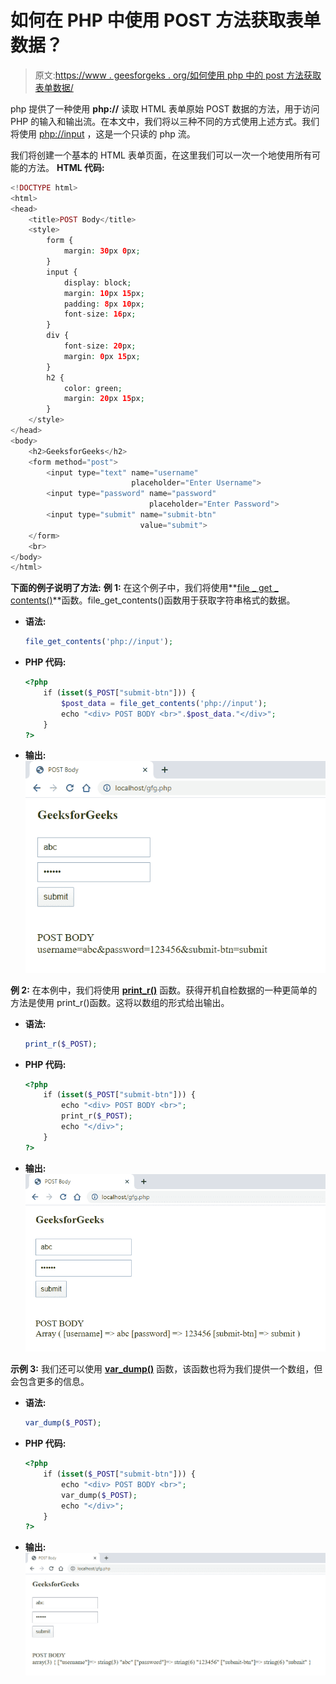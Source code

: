 # 如何在 PHP 中使用 POST 方法获取表单数据？

> 原文:[https://www . geesforgeks . org/如何使用 php 中的 post 方法获取表单数据/](https://www.geeksforgeeks.org/how-to-get-form-data-using-post-method-in-php/)

php 提供了一种使用 **php://** 读取 HTML 表单原始 POST 数据的方法，用于访问 PHP 的输入和输出流。在本文中，我们将以三种不同的方式使用上述方式。我们将使用 [php://input](https://www.php.net/manual/en/wrappers.php.php) ，这是一个只读的 php 流。

我们将创建一个基本的 HTML 表单页面，在这里我们可以一次一个地使用所有可能的方法。
**HTML 代码:**

```php
<!DOCTYPE html>
<html>
<head>
    <title>POST Body</title>
    <style>
        form {
            margin: 30px 0px;
        }
        input {
            display: block;
            margin: 10px 15px;
            padding: 8px 10px;
            font-size: 16px;
        }
        div {
            font-size: 20px;
            margin: 0px 15px;
        }
        h2 {
            color: green;
            margin: 20px 15px;
        }
    </style>
</head>
<body>
    <h2>GeeksforGeeks</h2>
    <form method="post">
        <input type="text" name="username"  
                           placeholder="Enter Username">
        <input type="password" name="password"
                               placeholder="Enter Password">
        <input type="submit" name="submit-btn" 
                             value="submit">
    </form>
    <br>
</body>
</html>
```

**下面的例子说明了方法:**
**例 1:** 在这个例子中，我们将使用**[file _ get _ contents()](https://www.geeksforgeeks.org/php-file_get_contents-function/)**函数。file_get_contents()函数用于获取字符串格式的数据。

*   **语法:**

    ```php
    file_get_contents('php://input');
    ```

*   **PHP 代码:**

    ```php
    <?php 
        if (isset($_POST["submit-btn"])) {
            $post_data = file_get_contents('php://input');
            echo "<div> POST BODY <br>".$post_data."</div>";        
        }
    ?>
    ```

*   **输出:**
    ![](img/dbe42518da21521fa346a870ed429c6b.png)

**例 2:** 在本例中，我们将使用 **[print_r()](https://www.geeksforgeeks.org/php-print_r-function/)** 函数。获得开机自检数据的一种更简单的方法是使用 print_r()函数。这将以数组的形式给出输出。

*   **语法:**

    ```php
    print_r($_POST);
    ```

*   **PHP 代码:**

    ```php
    <?php 
        if (isset($_POST["submit-btn"])) {
            echo "<div> POST BODY <br>";
            print_r($_POST);
            echo "</div>";
        }
    ?>
    ```

*   **输出:**
    ![](img/44ee555a50f3b8f3dda6f8749f201211.png)

**示例 3:** 我们还可以使用 **[var_dump()](https://www.geeksforgeeks.org/php-var_dump-function/)** 函数，该函数也将为我们提供一个数组，但会包含更多的信息。

*   **语法:**

    ```php
    var_dump($_POST);
    ```

*   **PHP 代码:**

    ```php
    <?php 
        if (isset($_POST["submit-btn"])) {
            echo "<div> POST BODY <br>";
            var_dump($_POST);
            echo "</div>";
        }
    ?>
    ```

*   **输出:**
    ![](img/a91cf460473ea24f8a3fd8e44e3353ba.png)
